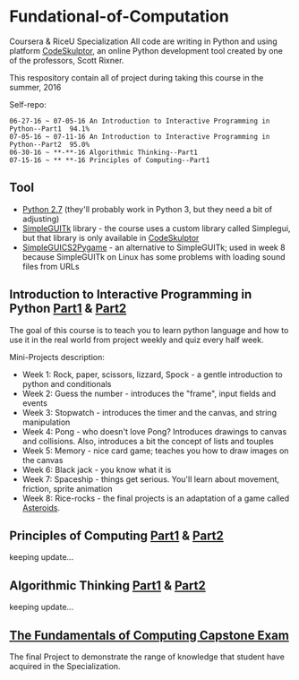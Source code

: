 Fundational-of-Computation
============================

 Coursera & RiceU Specialization 
All code are writing in Python and using platform [CodeSkulptor](http://www.codeskulptor.org), an online Python development tool created by one of the professors, Scott Rixner.

This respository contain all of project during taking this course in the summer, 2016

Self-repo: 

	06-27-16 ~ 07-05-16 An Introduction to Interactive Programming in Python--Part1  94.1% 
	07-05-16 ~ 07-11-16 An Introduction to Interactive Programming in Python--Part2  95.0%
	06-30-16 ~ **-**-16 Algorithmic Thinking--Part1
	07-15-16 ~ ** **-16 Principles of Computing--Part1 


Tool
------------
* [Python 2.7](http://python.org/download/releases/2.7.6/) (they'll probably work in Python 3, but they need a bit of adjusting)
* [SimpleGUITk](https://pypi.python.org/pypi/SimpleGUITk) library - the course uses a custom library called Simplegui, but that library is only available in [CodeSkulptor](http://www.codeskulptor.org)
* [SimpleGUICS2Pygame](https://pypi.python.org/pypi/SimpleGUICS2Pygame) - an alternative to SimpleGUITk; used in week 8 because SimpleGUITk on Linux has some problems with loading sound files from URLs

Introduction to Interactive Programming in Python [Part1](https://www.coursera.org/learn/interactive-python-1) & [Part2](https://www.coursera.org/learn/interactive-python-2) 
------------

The goal of this course is to teach you to learn python language and how to use it in the real world from project weekly and quiz every half week.

Mini-Projects description:

* Week 1: Rock, paper, scissors, lizzard, Spock - a gentle introduction to python and conditionals
* Week 2: Guess the number - introduces the "frame", input fields and events
* Week 3: Stopwatch - introduces the timer and the canvas, and string manipulation
* Week 4: Pong - who doesn't love Pong? Introduces drawings to canvas and collisions. Also, introduces a bit the concept of lists and touples
* Week 5: Memory - nice card game; teaches you how to draw images on the canvas
* Week 6: Black jack - you know what it is
* Week 7: Spaceship - things get serious. You'll learn about movement, friction, sprite animation
* Week 8: Rice-rocks - the final projects is an adaptation of a game called [Asteroids](http://www.play.vg/games/4-Asteroids.html).

Principles of Computing [Part1](https://www.coursera.org/learn/principles-of-computing-1) & [Part2](https://www.coursera.org/learn/principles-of-computing-2) 
------------
keeping update...

Algorithmic Thinking [Part1](https://www.coursera.org/learn/algorithmic-thinking-1) & [Part2](https://www.coursera.org/learn/algorithmic-thinking-2)
------------
keeping update...


[The Fundamentals of Computing Capstone Exam](https://www.coursera.org/learn/fundamentals-of-computing-capstone/home/welcome)
------------
The final Project to demonstrate the range of knowledge that student have acquired in the Specialization.
